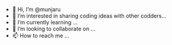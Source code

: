 - 👋 Hi, I’m @munjaru
- 👀 I’m interested in sharing coding ideas with other codders...
- 🌱 I’m currently learning ...
- 💞️ I’m looking to collaborate on ...
- 📫 How to reach me ...

<!---
munjaru/munjaru is a ✨ special ✨ repository because its `README.md` (this file) appears on your GitHub profile.
You can click the Preview link to take a look at your changes.
--->
